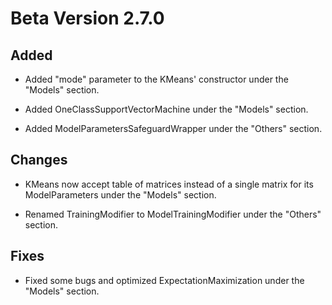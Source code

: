 # Beta Version 2.7.0

## Added

* Added "mode" parameter to the KMeans' constructor under the "Models" section.

* Added OneClassSupportVectorMachine under the "Models" section.

* Added ModelParametersSafeguardWrapper under the "Others" section.

## Changes

* KMeans now accept table of matrices instead of a single matrix for its ModelParameters under the "Models" section.

* Renamed TrainingModifier to ModelTrainingModifier under the "Others" section.

## Fixes

* Fixed some bugs and optimized ExpectationMaximization under the "Models" section.
